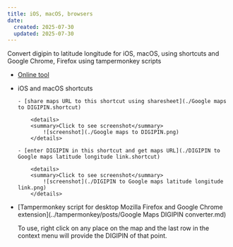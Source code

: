 ```yaml
---
title: iOS, macOS, browsers
date:
  created: 2025-07-30
  updated: 2025-07-30
---
```


Convert digipin to latitude longitude for iOS, macOS, using shortcuts and Google Chrome, Firefox using tampermonkey scripts

- [Online tool](./tool.md)

- iOS and macOS shortcuts

      - [share maps URL to this shortcut using sharesheet](./Google maps to DIGIPIN.shortcut)

          <details>
          <summary>Click to see screenshot</summary>
              ![screenshot](./Google maps to DIGIPIN.png)
          </details>

      - [enter DIGIPIN in this shortcut and get maps URL](./DIGIPIN to Google maps latitude longitude link.shortcut)

          <details>
          <summary>Click to see screenshot</summary>
              ![screenshot](./DIGIPIN to Google maps latitude longitude link.png)
          </details>

- [Tampermonkey script for desktop Mozilla Firefox and Google Chrome extension](../tampermonkey/posts/Google Maps DIGIPIN converter.md)

    To use, right click on any place on the map and the last row in the context menu will provide the DIGIPIN of that point.

